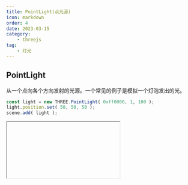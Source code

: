 ```yaml
---
title: PointLight(点光源)
icon: markdown
order: 4
date: 2023-03-15
category:
    - threejs
tag:
    - 灯光
---
```


## PointLight

从一个点向各个方向发射的光源。一个常见的例子是模拟一个灯泡发出的光。

```js
const light = new THREE.PointLight( 0xff0000, 1, 100 );
light.position.set( 50, 50, 50 );
scene.add( light );
```

<IFrame url="https://luotainxu-demo.netlify.app/#/threejs/pointLight"/>

## 构造器

## color : Integer

color - (可选参数)) 十六进制光照颜色。 缺省值 0xffffff (白色)。

## intensity : Float

intensity - (可选参数) 光照强度。 缺省值 1。

## distance : Number

distance - 这个距离表示从光源到光照强度为0的位置。 当设置为0时，光永远不会消失(距离无穷大)。缺省值 0.

## decay : Float

decay - 沿着光照距离的衰退量。缺省值 2。

## 属性

公共属性请查看基类[Light](/threejs/灯光/Light.md)。

### .castShadow : Boolean

如果设置为 true 该平行光会产生动态阴影。 警告: 这样做的代价比较高而且需要一直调整到阴影看起来正确。

### .decay : Float

光沿光的距离变暗的量。默认值是2。

### .distance : Float

如果非零，那么光强度将会从最大值当前灯光位置处按照距离线性衰减到0。 缺省值为 0.0。

### .power : Float

光功率在 physically correct 模式中, 表示以"流明（光通量单位）"为单位的光功率。 缺省值 - 4Math.PI。

该值与 intensity 直接关联

```js
power = intensity * 4π
```

修改该值也会导致光强度的改变。

### .shadow : PointLightShadow

PointLightShadow用与计算此光照的阴影。

此对象的摄像机被设置为 fov 为90度，aspect为1， 近裁剪面 near 为0，远裁剪面far 为500的透视摄像机 PerspectiveCamera。

## 方法

公共方法请查看基类[Light](/threejs/灯光/Light.md)。

### .copy ( source : PointLight ) : this

将所有属性的值从源 source 复制到此点光源对象。
